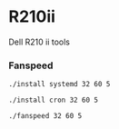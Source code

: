 # R210ii
Dell R210 ii tools 


### Fanspeed

```./install systemd 32 60 5```

```./install cron 32 60 5```

```./fanspeed 32 60 5```